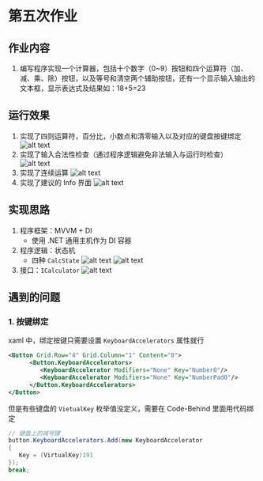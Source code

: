 # 第五次作业

## 作业内容

1. 编写程序实现一个计算器，包括十个数字（0~9）按钮和四个运算符（加、减、乘、除）按钮，以及等号和清空两个辅助按钮，还有一个显示输入输出的文本框，显示表达式及结果如：18+5=23

## 运行效果

1. 实现了四则运算符，百分比，小数点和清零输入以及对应的键盘按键绑定
   ![alt text](HW05_od9HcGmX0I.gif)
2. 实现了输入合法性检查（通过程序逻辑避免非法输入与运行时检查）
   ![alt text](HW05_VNq1C9oQ9B.gif)
3. 实现了连续运算
   ![alt text](HW05_TDiwYGE0o5.gif)
4. 实现了建议的 Info 界面
   ![alt text](image-3.png)

## 实现思路

1. 程序框架：MVVM + DI
   - 使用 .NET 通用主机作为 DI 容器
2. 程序逻辑：状态机
   - 四种 `CalcState`
     ![alt text](image-2.png)
     ![alt text](image.png)
3. 接口：`ICalculator`
   ![alt text](image-1.png)

## 遇到的问题

### 1. 按键绑定

xaml 中，绑定按键只需要设置 `KeyboardAccelerators` 属性就行

``` xml
<Button Grid.Row="4" Grid.Column="1" Content="0">
      <Button.KeyboardAccelerators>
         <KeyboardAccelerator Modifiers="None" Key="Number0"/>
         <KeyboardAccelerator Modifiers="None" Key="NumberPad0"/>
      </Button.KeyboardAccelerators>
</Button>
```

但是有些键盘的 `VietualKey` 枚举值没定义，需要在 Code-Behind 里面用代码绑定

``` cs
// 键盘上的减号键
button.KeyboardAccelerators.Add(new KeyboardAccelerator
{
   Key = (VirtualKey)191
});
break;
```